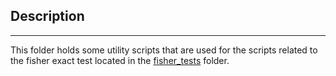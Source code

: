 ## Description
* * *

This folder holds some utility scripts that are used for the scripts related to the fisher exact test located in the [fisher_tests](../fisher_tests) folder.